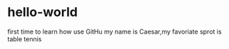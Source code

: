 # hello-world
first time to learn how use GitHu
my name is Caesar,my favoriate sprot is table tennis 
